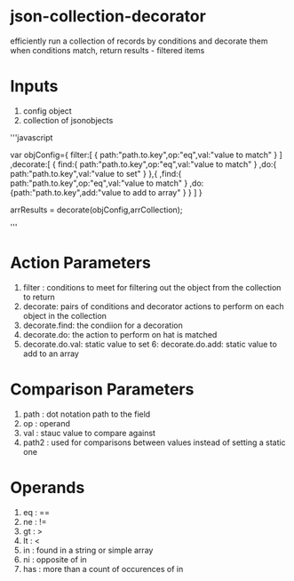 # json-collection-decorator
efficiently run a collection of records by conditions and decorate them when conditions match, return results - filtered items

# Inputs
1. config object
2. collection of jsonobjects

'''javascript

var objConfig={
	 filter:[
	 	{ path:"path.to.key",op:"eq",val:"value to match" }
	 ]
	,decorate:[
		{
			find:{ path:"path.to.key",op:"eq",val:"value to match" }
			,do:{ path:"path.to.key",val:"value to set" }
		},{
			,find:{ path:"path.to.key",op:"eq",val:"value to match" }
			,do:{path:"path.to.key",add:"value to add to array" }
		}
	]
}

arrResults = decorate(objConfig,arrCollection);

'''

# Action Parameters

1. filter : conditions to meet for filtering out the object from the collection to return
2. decorate: pairs of conditions and decorator actions to perform on each object in the collection
3. decorate.find: the condiion for a decoration
4. decorate.do: the action to perform on hat is matched
5. decorate.do.val: static value to set
6: decorate.do.add: static value to add to an array

# Comparison Parameters

1. path : dot notation path to the field
2. op : operand
3. val : stauc value to compare against
4. path2 : used for comparisons between values instead of setting a static one


# Operands

1. eq : ==
2. ne : !=
3. gt : >
4. lt : <
5. in : found in a string or simple array
6. ni : opposite of in
7. has : more than a count of occurences of in